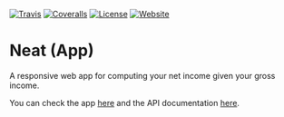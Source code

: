 [![Travis](https://img.shields.io/travis/com/avalloneandrea/neat-app.svg)](https://travis-ci.com/avalloneandrea/neat-app)
[![Coveralls](https://img.shields.io/coveralls/github/avalloneandrea/neat-app.svg)](https://coveralls.io/github/avalloneandrea/neat-app)
[![License](https://img.shields.io/github/license/avalloneandrea/neat-app.svg?color=bright)](https://github.com/avalloneandrea/neat-app/blob/master/LICENSE)
[![Website](https://img.shields.io/website/https/neatapp.herokuapp.com.svg)](https://neatapp.herokuapp.com)

# Neat (App)

A responsive web app for computing your net income given your gross income.

You can check the app [here](https://neatapp.herokuapp.com) and the API documentation [here](https://neatapi.herokuapp.com).
